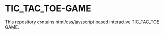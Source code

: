 # TIC_TAC_TOE-GAME
This repository contains html/css/javascript based interactive TIC_TAC_TOE GAME.
